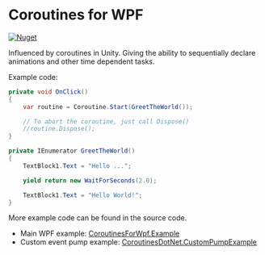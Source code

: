 # Coroutines for WPF

[![Nuget](https://img.shields.io/nuget/v/CoroutinesForWpf.svg)](https://www.nuget.org/packages/CoroutinesForWpf/)

Influenced by coroutines in Unity. Giving the ability to sequentially declare animations and other time dependent tasks.

Example code:

```C#
private void OnClick()
{
    var routine = Coroutine.Start(GreetTheWorld());

    // To abort the coroutine, just call Dispose()
    //routine.Dispose();
}

private IEnumerator GreetTheWorld()
{
    TextBlock1.Text = "Hello ...";

    yield return new WaitForSeconds(2.0);

    TextBlock1.Text = "Hello World!";
}
```

More example code can be found in the source code.

* Main WPF example: [CoroutinesForWpf.Example](Source/CoroutinesForWpf.Example/)
* Custom event pump example: [CoroutinesDotNet.CustomPumpExample](Source/CoroutinesDotNet.CustomPumpExample/)
